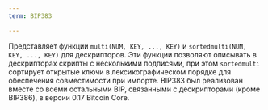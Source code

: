 ```yaml
---
term: BIP383

---
```

Представляет функции `multi(NUM, KEY, ..., KEY)` и `sortedmulti(NUM, KEY, ..., KEY)` для дескрипторов. Эти функции позволяют описывать в дескрипторах скрипты с несколькими подписями, при этом `sortedmulti` сортирует открытые ключи в лексикографическом порядке для обеспечения совместимости при импорте. BIP383 был реализован вместе со всеми остальными BIP, связанными с дескрипторами (кроме BIP386), в версии 0.17 Bitcoin Core.